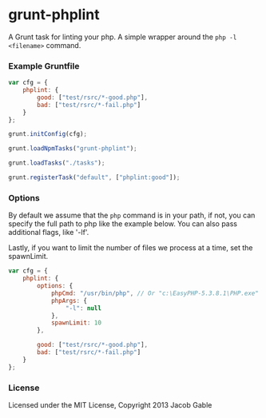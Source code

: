 grunt-phplint
=============

A Grunt task for linting your php.  A simple wrapper around the `php -l <filename>` command.

### Example Gruntfile

```javascript
var cfg = {
	phplint: {
		good: ["test/rsrc/*-good.php"],
		bad: ["test/rsrc/*-fail.php"]
	}
};

grunt.initConfig(cfg);

grunt.loadNpmTasks("grunt-phplint");

grunt.loadTasks("./tasks");

grunt.registerTask("default", ["phplint:good"]);
```

### Options

By default we assume that the `php` command is in your path, if not, you can specify the full path to php like the example below.  You can also pass additional flags, like '-lf'.

Lastly, if you want to limit the number of files we process at a time, set the spawnLimit.

```javascript
var cfg = {
	phplint: {
		options: {
			phpCmd: "/usr/bin/php", // Or "c:\EasyPHP-5.3.8.1\PHP.exe"
			phpArgs: {
				"-l": null
			},
			spawnLimit: 10
		},

		good: ["test/rsrc/*-good.php"],
		bad: ["test/rsrc/*-fail.php"]
	}
};
```

### License

Licensed under the MIT License, Copyright 2013 Jacob Gable